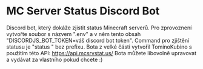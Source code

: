 # MC Server Status Discord Bot
Discord bot, který dokáže zjistit status Minecraft serverů. Pro zprovoznení vytvořte soubor s názvem ".env" a v něm tento obsah "DISCORDJS_BOT_TOKEN=váš discord bot token". Command pro zjištění statusu je "status <adresa>" bez prefixu. Bota z velké části vytvořil TominoKubino s použitím této API: https://api.mcsrvstat.us/ Bota můžete libovolně upravovat a vydávat za vlastního pokud chcete :)
